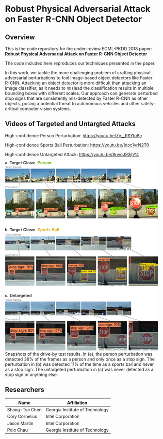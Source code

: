 # Robust Physical Adversarial Attack on Faster R-CNN Object Detector

## Overview

This is the code repository for the under-review ECML-PKDD 2018 paper: **Robust Physical Adversarial Attack on Faster R-CNN Object Detector**

The code included here reproduces our techniques presented in the paper. 

In this work, we tackle the more challenging problem of crafting physical adversarial perturbations to fool image-based object detectors like Faster R-CNN.
Attacking an object detector is more difficult than attacking an image classifier, as it needs to mislead the classification results in multiple bounding boxes with different scales.
Our approach can generate perturbed stop signs that are consistently mis-detected by Faster R-CNN as other objects, posing a potential threat to autonomous vehicles and other safety-critical computer vision systems.



## Videos of Targeted and Untargted Attacks

High-confidence Person Perturbation:
https://youtu.be/Zv__RSYIu8c

High-confidence Sports Ball Perturbation:
https://youtu.be/Idoc1vrN2T0

High-confidence Untargeted Attack:
https://youtu.be/8rwoJ93jhY4



![drive_by_snapshots](drive_by_snapshots.jpg)
Snapshots of the drive-by test results. In (a), the person perturbation was detected 38% of the frames as a person and only once as a stop sign. The perturbation in (b) was detected 11% of the time as a sports ball and never as a stop sign. The untargeted perturbation in (c) was never detected as a stop sign or anything else.



## Researchers

|  Name                 | Affiliation                     |
|-----------------------|---------------------------------|
| Shang-Tse Chen        | Georgia Institute of Technology |
| Cory Cornelius        | Intel Corporation               |
| Jason Martin          | Intel Corporation               |
| Polo Chau             | Georgia Institute of Technology |
